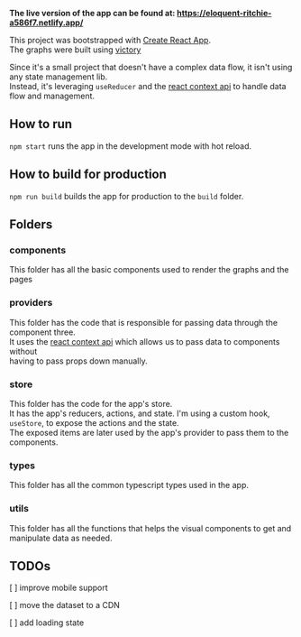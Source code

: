 **The live version of the app can be found at: https://eloquent-ritchie-a586f7.netlify.app/**

This project was bootstrapped with [Create React App](https://github.com/facebook/create-react-app).\
The graphs were built using [victory](https://formidable.com/open-source/victory/)

Since it's a small project that doesn't have a complex data flow, it isn't using any state management lib.\
Instead, it's leveraging `useReducer` and the [react context api](https://reactjs.org/docs/context.html) to handle data flow and management.

## How to run

`npm start` runs the app in the development mode with hot reload.

## How to build  for production

`npm run build` builds the app for production to the `build` folder.

## Folders
### components

This folder has all the basic components used to render the graphs and the pages

### providers

This folder has the code that is responsible for passing data through the component three.\
It uses the [react context api](https://reactjs.org/docs/context.html) which allows us to pass data to components without \
having to pass props down manually.

### store

This folder has the code for the app's store.\
It has the app's reducers, actions, and state. I'm using a custom hook, `useStore`, to expose the actions and the state. \
The exposed items are later used by the app's provider to pass them to the components.

### types

This folder has all the common typescript types used in the app.

### utils

This folder has all the functions that helps the visual components to get and manipulate data as needed.

## TODOs
[ ] improve mobile support

[ ] move the dataset to a CDN

[ ] add loading state
